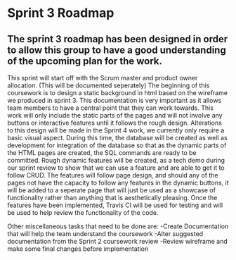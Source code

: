 # Sprint 3 Roadmap

## The sprint 3 roadmap has been designed in order to allow this group to have a good understanding of the upcoming plan for the work.

This sprint will start off with the Scrum master and product owner allocation. (This will be documented seperately)
The beginning of this coursework is to design a static background in html based on the wireframe we produced in sprint 3. This documentation is very important as it allows team members to have a central point that they can work towards.
This work will only include the static parts of the pages and will not involve any buttons or interactive features until it follows the rough design. Alterations to this design will be made in the Sprint 4 work, we currently only require a
basic visual aspect.
During this time, the database will be created as well as development for integration of the database so that as the dynamic parts of the HTML pages are created, the SQL commands are ready to be committed.
Rough dynamic features will be created, as a tech demo during our sprint review to show that we can use a feature and are able to get it to follow CRUD. The features will follow page design, and should any of the pages not have the capacity to follow
any features in the dynamic buttons, it will be added to a seperate page that will just be used as a showcase of functionality rather than anything that is aesthetically pleasing.
Once the features have been implemented, Travis CI will be used for testing and will be used to help review the functionality of the code.

Other miscellaneous tasks that need to be done are:
-Create Documentation that will help the team understand the coursework
-Alter suggested documentation from the Sprint 2 coursework review
-Review wireframe and make some final changes before implementation
